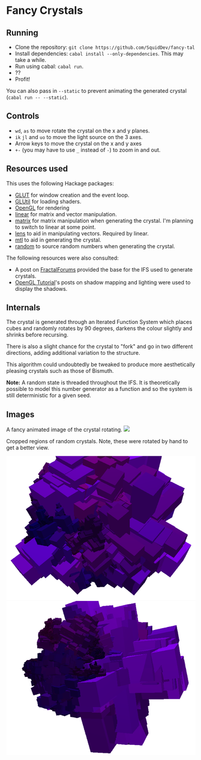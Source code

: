 # Fancy Crystals

## Running
 - Clone the repository: `git clone https://github.com/SquidDev/fancy-tal`
 - Install dependencies: `cabal install --only-dependencies`. This may take a while.
 - Run using cabal: `cabal run`.
 - ??
 - Profit!

You can also pass in `--static` to prevent animating the generated crystal (`cabal run -- --static`).

## Controls
 - `wd`, `as` to move rotate the crystal on the x and y planes.
 - `ik` `jl` and `uo` to move the light source on the 3 axes.
 - Arrow keys to move the crystal on the x and y axes
 - `+-` (you may have to use `_` instead of `-`) to zoom in and out.

## Resources used
This uses the following Hackage packages:
 - [GLUT](http://hackage.haskell.org/package/GLUT) for window creation and the event loop.
 - [GLUtil](http://hackage.haskell.org/package/GLUtil) for loading shaders.
 - [OpenGL](http://hackage.haskell.org/package/OpenGL) for rendering
 - [linear](http://hackage.haskell.org/package/linear) for matrix and vector manipulation.
 - [matrix](http://hackage.haskell.org/package/matrix) for matrix manipulation when generating the crystal. I'm planning to switch to linear at some point.
 - [lens](http://hackage.haskell.org/package/lens) to aid in manipulating vectors. Required by linear.
 - [mtl](http://hackage.haskell.org/package/mtl) to aid in generating the crystal.
 - [random](http://hackage.haskell.org/package/random) to source random numbers when generating the crystal.

The following resources were also consulted:

 - A post on [FractalForums](http://www.fractalforums.com/fractals-in-nature/fractal-crystal/msg37127/#msg37127) provided the base for the IFS used to generate crystals.
 - [OpenGL Tutorial](http://www.opengl-tutorial.org/)'s posts on shadow mapping and lighting were used to display the shadows.

## Internals
The crystal is generated through an Iterated Function System which places cubes and randomly rotates by 90 degrees, darkens the colour slightly and shrinks before recursing.

There is also a slight chance for the crystal to "fork" and go in two different directions, adding additional variation to the structure.

This algorithm could undoubtedly be tweaked to produce more aesthetically pleasing crystals such as those of Bismuth.

**Note:** A random state is threaded throughout the IFS. It is theoretically possible to model this number generator as a function and so the system is still deterministic for a given seed.

## Images
A fancy animated image of the crystal rotating.
![](images/animated-01.gif)

Cropped regions of random crystals. Note, these were rotated by hand to get a better view.

![](images/static-01.png) ![](images/static-02.png)
